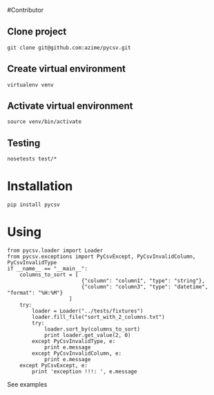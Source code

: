 #Contributor

## Clone project

```
git clone git@github.com:azime/pycsv.git
```

## Create virtual environment

```
virtualenv venv
```

## Activate virtual environment

```
source venv/bin/activate
```

## Testing

```
nosetests test/*
```

# Installation

`
pip install pycsv
`

# Using



    from pycsv.loader import Loader
    from pycsv.exceptions import PyCsvExcept, PyCsvInvalidColumn, PyCsvInvalidType
    if __name__ == "__main__":
        columns_to_sort = [
                            {"column": "column1", "type": "string"},
                            {"column": "column3", "type": "datetime", "format": "%H:%M"}
                        ]
        try:
            loader = Loader("../tests/fixtures")
            loader.fill_file("sort_with_2_columns.txt")
            try:
                loader.sort_by(columns_to_sort)
                print loader.get_value(2, 0)
            except PyCsvInvalidType, e:
                print e.message
            except PyCsvInvalidColumn, e:
                print e.message
        except PyCsvExcept, e:
            print 'exception !!!: ', e.message


See examples
